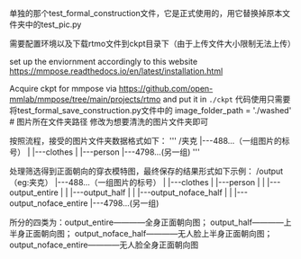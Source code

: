 单独的那个test_formal_construction文件，它是正式使用的，用它替换掉原本文件夹中的test_pic.py

需要配置环境以及下载rtmo文件到ckpt目录下（由于上传文件大小限制无法上传）

set up the enviornment accordingly to this website https://mmpose.readthedocs.io/en/latest/installation.html

Acquire ckpt for mmpose via https://github.com/open-mmlab/mmpose/tree/main/projects/rtmo and put it in `./ckpt`
代码使用只需要将test_formal_save_construction.py文件中的
image_folder_path = './washed'  # 图片所在文件夹路径
修改为想要清洗的图片文件夹即可

按照流程，接受的图片文件夹数据格式如下：
'''
/夹克
|---488...（一组图片的标号）
|   |---clothes
|   |---person
|---4798...(另一组)
'''

处理筛选得到正面朝向的穿衣模特图，最终保存的结果形式如下示例：
/output（eg:夹克）
|---488...（一组图片的标号）
|   |---clothes
|   |---person
|   |   |---output_entire
|   |   |---output_half
|   |   |---output_noface_half
|   |   |---output_noface_entire
|---4798...(另一组)

所分的四类为：output_entire————全身正面朝向图； output_half————上半身正面朝向图；  output_noface_half————无人脸上半身正面朝向图；  output_noface_entire————无人脸全身正面朝向图
